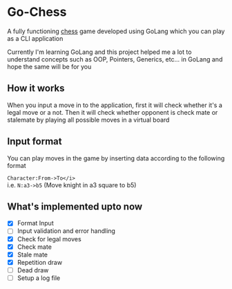 # Go-Chess
A fully functioning [chess](https://en.wikipedia.org/wiki/Chess) game developed using GoLang which you can play as a CLI application

Currently I'm learning GoLang and this project helped me a lot to understand concepts such as OOP, Pointers, Generics, etc... in GoLang and hope the same will be for you

## How it works
When you input a move in to the application, first it will check whether it's a legal move or a not. Then it will check whether opponent is check mate or stalemate by playing all possible moves in a virtual board

## Input format
You can play moves in the game by inserting data according to the following format

`Character:From->To</i>` <br />
i.e. `N:a3->b5` (Move knight in a3 square to b5)

## What's implemented upto now

 - [x] Format Input
 - [ ] Input validation and error handling
 - [x] Check for legal moves
 - [x] Check mate
 - [x] Stale mate
 - [x] Repetition draw
 - [ ] Dead draw
 - [ ] Setup a log file

